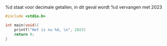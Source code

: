 %d staat voor decimale getallen, in dit geval wordt %d vervangen met 2023
```c
#include <stdio.h>

int main(void){
	printf("Het is nu %d, \n", 2023)
	return 0;
}
```